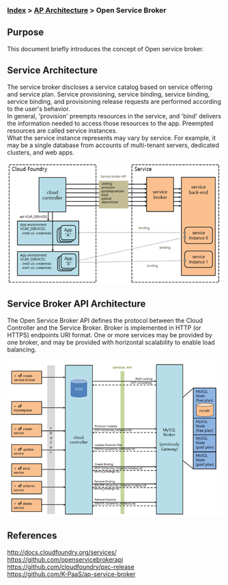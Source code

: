 ### [Index](https://github.com/K-PaaS/Guide-eng/blob/master/README.md) > [AP Architecture](../README.md) > Open Service Broker

## Purpose

This document briefly introduces the concept of Open service broker.


## Service Architecture
The service broker discloses a service catalog based on service offering and service plan. Service provisioning, service binding, service binding, service binding, and provisioning release requests are performed according to the user's behavior.
<br>
In general, 'provision' preempts resources in the service, and 'bind' delivers the information needed to access those resources to the app. Preempted resources are called service instances.
<br>
What the service instance represents may vary by service. For example, it may be a single database from accounts of multi-tenant servers, dedicated clusters, and web apps.

![Open Service Broker Architecture](image/open-service-broker_architecture.png)


## Service Broker API Architecture
The Open Service Broker API defines the protocol between the Cloud Controller and the Service Broker. Broker is implemented in HTTP (or HTTPS) endpoints URI format. One or more services may be provided by one broker, and may be provided with horizontal scalability to enable load balancing.

![Open Service Broker API Architecture](image/open-service-broker-API_architecture.png)

## References
http://docs.cloudfoundry.org/services/  
https://github.com/openservicebrokerapi  
https://github.com/cloudfoundry/pxc-release  
https://github.com/K-PaaS/ap-service-broker